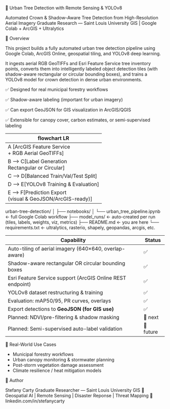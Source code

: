 🌳 Urban Tree Detection with Remote Sensing & YOLOv8

Automated Crown & Shadow–Aware Tree Detection from High-Resolution Aerial Imagery
Graduate Research — Saint Louis University GIS | Google Colab + ArcGIS + Ultralytics

📌 Overview

This project builds a fully automated urban tree detection pipeline using Google Colab, ArcGIS Online, geospatial tiling, and YOLOv8 deep learning.

It ingests aerial RGB GeoTIFFs and Esri Feature Service tree inventory points, converts them into intelligently labeled object detection tiles (with shadow-aware rectangular or circular bounding boxes), and trains a YOLOv8 model for crown detection in dense urban environments.

✅ Designed for real municipal forestry workflows

✅ Shadow-aware labeling (important for urban imagery)

✅ Can export GeoJSON for GIS visualization in ArcGIS/QGIS

✅ Extensible for canopy cover, carbon estimates, or semi-supervised labeling

| flowchart LR                                                                                     |
|  ----------------------------------------------------------------------------------------------- |
|   A [ArcGIS Feature Service<br/>+ RGB Aerial GeoTIFFs] | --> | B [Auto Tiling<br/>640×640 w/ overlap] |
|   B --> C[Label Generation<br/>Rectangular or Circular] |                                      
|   C --> D[Balanced Train/Val/Test Split]
|   D --> E[YOLOv8 Training & Evaluation]
|   E --> F[Prediction Export<br/>(visual & GeoJSON/ArcGIS-ready)]

urban-tree-detection/
│
├── notebooks/
│   └── urban_tree_pipeline.ipynb   ← full Google Colab workflow
├── model_runs/                     ← auto-created per run (tiles, labels, weights, viz, metrics)
├── README.md                       ← you are here
└── requirements.txt                ← ultralytics, rasterio, shapely, geopandas, arcgis, etc.

| Capability                                                 | Status    |
| ---------------------------------------------------------- | --------- |
| Auto-tiling of aerial imagery (640×640, overlap-aware)     | ✅         |
| Shadow-aware rectangular OR circular bounding boxes        | ✅         |
| Esri Feature Service support (ArcGIS Online REST endpoint) | ✅         |
| YOLOv8 dataset restructuring & training                    | ✅         |
| Evaluation: mAP50/95, PR curves, overlays                  | ✅         |
| Export detections to **GeoJSON (for GIS use)**             | ✅         |
| Planned: NDVI/pre-filtering & shadow masking               | 🔄 next   |
| Planned: Semi-supervised auto-label validation             | 🔄 future |

🎯 Real-World Use Cases

- Municipal forestry workflows
- Urban canopy monitoring & stormwater planning
- Post-storm vegetation damage assessment
- Climate resilience / heat mitigation models

📢 Author

Stefany Carty
Graduate Researcher — Saint Louis University GIS
📍 Geospatial AI | Remote Sensing | Disaster Reponse | Threat Mapping
🔗 linkedin.com/in/stefanycarty

